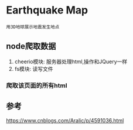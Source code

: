 # Earthquake Map
    用3D地球展示地震发生地点

## node爬取数据    

1. cheerio模块: 服务器处理html,操作和JQuery一样
2. fs模块: 读写文件

### 爬取该页面的所有html

## 参考
https://www.cnblogs.com/Aralic/p/4591036.html